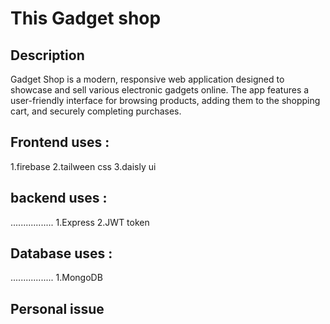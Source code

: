 
# This Gadget shop 

## Description
Gadget Shop is a modern, responsive web application designed to showcase and sell various electronic gadgets online. The app features a user-friendly interface for browsing products, adding them to the shopping cart, and securely completing purchases.


## Frontend uses :

1.firebase 
2.tailween css 
3.daisly ui 


## backend  uses :
.................
1.Express 
2.JWT token 

## Database uses :
.................
1.MongoDB 




## Personal issue





